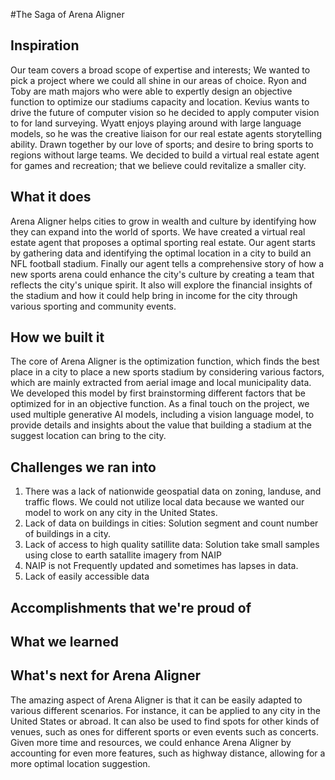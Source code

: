 #The Saga of Arena Aligner 
## Inspiration
Our team covers a broad scope of expertise and interests; We wanted to pick a project where we could all shine in our areas of choice. Ryon and Toby are math majors who were able to expertly design an objective function to optimize our stadiums capacity and location. Kevius wants to drive the future of computer vision so he decided to apply computer vision to for land surveying. Wyatt enjoys playing around with large language models, so he was the creative liaison for our real estate agents storytelling ability.  Drawn together by our love of sports; and desire to bring sports to regions without large teams. We decided to build a virtual real estate agent for games and recreation; that we believe could revitalize a smaller city. 

## What it does
Arena Aligner helps cities to grow in wealth and culture by identifying how they can expand into the world of sports. We have created a virtual real estate agent that proposes a optimal sporting real estate. Our agent starts by gathering data and identifying the optimal location in a city to build an NFL football stadium. Finally our agent tells a comprehensive story of how a new sports arena could enhance the city's culture by creating a team that reflects the city's unique spirit. It also will explore the financial insights of the stadium and how it could help bring in income for the city through various sporting and community events. 

## How we built it
The core of Arena Aligner is the optimization function, which finds the best place in a city to place a new sports stadium by considering various factors, which are mainly extracted from aerial image and local municipality data. We developed this model by first brainstorming different factors that be optimized for in an objective function. As a final touch on the project, we used multiple generative AI models, including a vision language model, to provide details and insights about the value that building a stadium at the suggest location can bring to the city. 

## Challenges we ran into
1. There was a lack of nationwide geospatial data on zoning, landuse, and traffic flows. We could not utilize local data because we wanted our model to work on any city in the United States. 
2. Lack of data on buildings in cities: Solution segment and count number of buildings in a city. 
3. Lack of access to high quality satillite data: Solution take small samples using close to earth satallite imagery from NAIP
4. NAIP is not Frequently updated and sometimes has lapses in data. 
5. Lack of easily accessible data

## Accomplishments that we're proud of


## What we learned


## What's next for Arena Aligner
The amazing aspect of Arena Aligner is that it can be easily adapted to various different scenarios. For instance, it can be applied to any city in the United States or abroad. It can also be used to find spots for other kinds of venues, such as ones for different sports or even events such as concerts. Given more time and resources, we could enhance Arena Aligner by accounting for even more features, such as highway distance, allowing for a more optimal location suggestion. 
